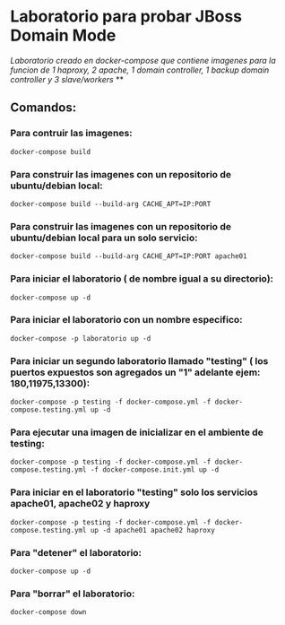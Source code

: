 # Laboratorio para probar JBoss Domain Mode

*Laboratorio creado en docker-compose que contiene imagenes para la funcion de 1 haproxy, 2 apache, 1 domain controller, 1 backup domain controller y 3 slave/workers*
**

## Comandos:

### Para contruir las imagenes:
```
docker-compose build
```

### Para construir las imagenes con un repositorio de ubuntu/debian local:
```
docker-compose build --build-arg CACHE_APT=IP:PORT
```

### Para construir las imagenes con un repositorio de ubuntu/debian local para un solo servicio:
```
docker-compose build --build-arg CACHE_APT=IP:PORT apache01
```

### Para iniciar el laboratorio ( de nombre igual a su directorio):
```
docker-compose up -d
```

### Para iniciar el laboratorio con un nombre especifico:
```
docker-compose -p laboratorio up -d
```

### Para iniciar un segundo laboratorio llamado "testing" ( los puertos expuestos son agregados un "1" adelante ejem: 180,11975,13300):
```
docker-compose -p testing -f docker-compose.yml -f docker-compose.testing.yml up -d
```

### Para ejecutar una imagen de inicializar en el ambiente de testing:
```
docker-compose -p testing -f docker-compose.yml -f docker-compose.testing.yml -f docker-compose.init.yml up -d
```

### Para iniciar en el laboratorio "testing" solo los servicios apache01, apache02 y haproxy
```
docker-compose -p testing -f docker-compose.yml -f docker-compose.testing.yml up -d apache01 apache02 haproxy
```

### Para "detener" el laboratorio:
```
docker-compose up -d
```

### Para "borrar" el laboratorio:
```
docker-compose down
```
